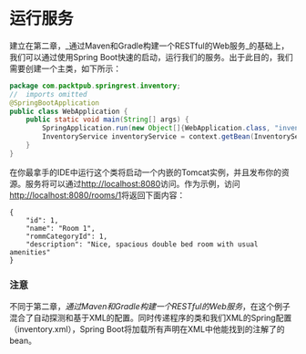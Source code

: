 # 运行服务

建立在第二章，_通过Maven和Gradle构建一个RESTful的Web服务_的基础上，我们可以通过使用Spring Boot快速的启动，运行我们的服务。出于此目的，我们需要创建一个主类，如下所示：

```Java
package com.packtpub.springrest.inventory; 
//	imports	omitted 
@SpringBootApplication 
public class WebApplication	{
	public static void main(String[] args) {				
		SpringApplication.run(new Object[]{WebApplication.class, "inventory.xml"}, args);				
		InventoryService inventoryService = context.getBean(InventoryService.class);		
	} 
}
```

在你最拿手的IDE中运行这个类将启动一个内嵌的Tomcat实例，并且发布你的资源。服务将可以通过<http://localhost:8080>访问。作为示例，访问<http://localhost:8080/rooms/1>将返回下面内容：
```
{
	"id": 1,
	"name": "Room 1",
	"rommCategoryId": 1,
	"description": "Nice, spacious double bed room with usual amenities"
}
```

### 注意
不同于第二章，_通过Maven和Gradle构建一个RESTful的Web服务_，在这个例子混合了自动探测和基于XML的配置。同时传递程序的类和我们XML的Spring配置（inventory.xml），Spring Boot将加载所有声明在XML中他能找到的注解了的bean。